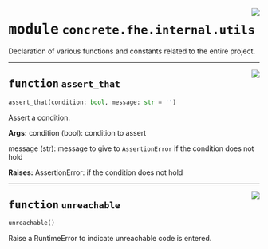 <!-- markdownlint-disable -->

<a href="../../../compilers/concrete-compiler/compiler/lib/Bindings/Python/concrete/fhe/internal/utils.py#L0"><img align="right" style="float:right;" src="https://img.shields.io/badge/-source-cccccc?style=flat-square"></a>

# <kbd>module</kbd> `concrete.fhe.internal.utils`
Declaration of various functions and constants related to the entire project. 


---

<a href="../../../compilers/concrete-compiler/compiler/lib/Bindings/Python/concrete/fhe/internal/utils.py#L6"><img align="right" style="float:right;" src="https://img.shields.io/badge/-source-cccccc?style=flat-square"></a>

## <kbd>function</kbd> `assert_that`

```python
assert_that(condition: bool, message: str = '')
```

Assert a condition. 



**Args:**
  condition (bool):  condition to assert 

 message (str):  message to give to `AssertionError` if the condition does not hold 



**Raises:**
  AssertionError:  if the condition does not hold 


---

<a href="../../../compilers/concrete-compiler/compiler/lib/Bindings/Python/concrete/fhe/internal/utils.py#L26"><img align="right" style="float:right;" src="https://img.shields.io/badge/-source-cccccc?style=flat-square"></a>

## <kbd>function</kbd> `unreachable`

```python
unreachable()
```

Raise a RuntimeError to indicate unreachable code is entered. 


